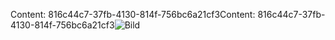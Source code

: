 <span data-ttu-id="cf9eb-101">Content: 816c44c7-37fb-4130-814f-756bc6a21cf3</span><span class="sxs-lookup"><span data-stu-id="cf9eb-101">Content: 816c44c7-37fb-4130-814f-756bc6a21cf3</span></span>![Bild](b944a228-701f-4e5b-890b-55b727fa0173.png)
